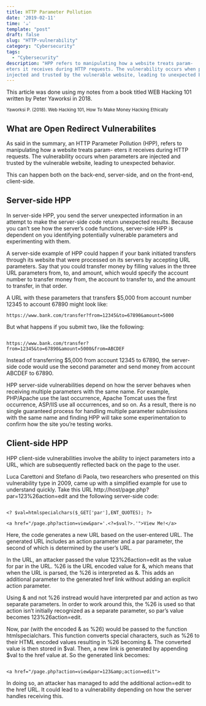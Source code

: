 ```yaml
---
title: HTTP Parameter Pollution
date: '2019-02-11'
time: '☕️'
template: "post"
draft: false
slug: "HTTP-vulnerability"
category: "Cybersecurity"
tags:
  - "Cybersecurity"
description: "HPP refers to manipulating how a website treats param-
eters it receives during HTTP requests. The vulnerability occurs when parameters are
injected and trusted by the vulnerable website, leading to unexpected behavior."
---
```


This article was done using my notes from a book titled WEB Hacking 101 written by Peter Yaworksi in 2018.

<sub>Yaworksi P. (2018). Web Hacking 101, How To Make Money Hacking Ethically</sub>

## What are Open Redirect Vulnerabilites

As said in the summary, an HTTP Parameter Pollution (HPP), refers to manipulating how a website treats param-
eters it receives during HTTP requests. The vulnerability occurs when parameters are injected and trusted by the vulnerable website, leading to unexpected behavior.

This can happen both on the back-end, server-side, and on the front-end, client-side.

## Server-side HPP

In server-side HPP, you send the server unexpected information in an attempt to make the server-side code return unexpected results. Because you can’t
see how the server’s code functions, server-side HPP is dependent on you identifying potentially vulnerable parameters and experimenting with them.

A server-side example of HPP could happen if your bank initiated transfers through its website that were processed on its servers by accepting URL parameters. Say that you
could transfer money by filling values in the three URL parameters from, to, and amount, which would specify the account number to transfer money from, the account to transfer
to, and the amount to transfer, in that order.

A URL with these parameters that transfers \$5,000 from account number 12345 to account 67890 might look like:

```
https://www.bank.com/transfer?from=12345&to=67890&amount=5000

```

But what happens if you submit two, like the following:

```

https://www.bank.com/transfer?from=12345&to=67890&amount=5000&from=ABCDEF

```

Instead of transferring \$5,000 from account 12345 to 67890, the server-side code would use the second parameter and send money from account ABCDEF to 67890.

HPP server-side vulnerabilities depend on how the server behaves when receiving multiple parameters with the same name. For example, PHP/Apache
use the last occurrence, Apache Tomcat uses the first occurrence, ASP/IIS use all occurrences, and so on. As a result, there is no single guaranteed process for handling
multiple parameter submissions with the same name and finding HPP will take some experimentation to confirm how the site you’re testing works.

## Client-side HPP

HPP client-side vulnerabilities involve the ability to inject parameters into a URL, which are subsequently reflected back on the page to the user.

Luca Carettoni and Stefano di Paola, two researchers who presented on this vulnerability
type in 2009, came up with a simplified example for use to understand quickly.
Take this URL http://host/page.php?par=123%26action=edit and the following server-side
code:

```

<? $val=htmlspecialchars($_GET['par'],ENT_QUOTES); ?>

<a href="/page.php?action=view&par='.<?=$val?>.'">View Me!</a>

```

Here, the code generates a new URL based on the user-entered URL. The generated URL includes an action parameter and a par parameter, the second of which is determined
by the user’s URL.

In the URL, an attacker passed the value 123%26action=edit as the value for par in the URL. %26 is the URL encoded value for &, which means that
when the URL is parsed, the %26 is interpreted as &. This adds an additional parameter to the generated href link without adding an explicit action parameter.

Using & and not %26 instread would have interpreted par and action as two separate parameters. In order to work around this, the %26 is used so
that action isn’t initially recognized as a separate parameter, so par’s value becomes 123%26action=edit.

Now, par (with the encoded & as %26) would be passed to the function htmlspecialchars.
This function converts special characters, such as %26 to their HTML encoded values
resulting in %26 becoming &. The converted value is then stored in $val. Then, a new
link is generated by appending $val to the href value at. So the generated link becomes:

```

<a href="/page.php?action=view&par=123&amp;action=edit">

```

In doing so, an attacker has managed to add the additional action=edit to the href URL. It could lead to a vulnerability depending on how the server handles receiving this.
